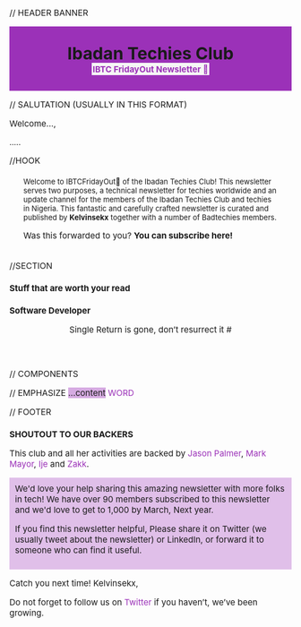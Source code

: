 <style>
 *{ font-size: 15px;}
 a{ text-decoration: none; }
</style>
<br>

// HEADER BANNER
<div style="background-color: #9b31b8; padding: 2em; text-align: center;">
        <span style="font-size: 2rem; font-weight: bolder;">
           Ibadan Techies Club
       </span> 
        <br>
        <span style="color: #9b31b8; background-color: #f5f5f5; padding: 0.1em; font-weight: bold;">
          IBTC FridayOut Newsletter 🍿
       </span>
</div>

// SALUTATION (USUALLY IN THIS FORMAT)
<p>Welcome...,</p>
.....


//HOOK
<div style="font-size: 13px; padding: 5px 25px">
    Welcome to IBTCFridayOut🍿 of the Ibadan Techies Club! This newsletter serves two purposes, a technical newsletter for techies worldwide and an update channel 
    for the members of the Ibadan Techies Club and techies in Nigeria. This fantastic and carefully crafted newsletter is curated and published by 
    <b><a href="https://twitter.com/kelvinsekx" style="font-size: 13px;">Kelvinsekx</a></b> together with a number of Badtechies members.
    <p>
      Was this forwarded to you? <b><a href="https://buttondown.email/BadTechyes">You can subscribe here!</a></b>
    </p>
</div>

//SECTION

## Stuff that are worth your read
### Software Developer
<header>
 Single Return is gone, don’t resurrect it
<a href="http://agileotter.blogspot.com/2011/12/single-return-aka-elephant-proofing.html">#</a> 
</header>



// COMPONENTS

// EMPHASIZE
<span style="background-color: rgba(155,49,184, 0.4);">...content</span>
<a href="LINK" style="color: #9b31b8">WORD</a>

// FOOTER
## SHOUTOUT TO OUR BACKERS
This club and all her activities are backed by <a href="" style="color: #9b31b8">Jason Palmer</a>, 
<a href="" style="color: #9b31b8">Mark Mayor</a>, 
<a href="" style="color: #9b31b8">Ije</a> and <a href="" style="color: #9b31b8">Zakk</a>.

<div style="background-color: rgba( 155, 49, 184, 0.3); padding: 10px; background-opacity: 0.3">
We'd love your help sharing this amazing newsletter with more folks in tech! We have over 90 members subscribed to this newsletter and we'd love to get to 1,000 by March, Next year.

If you find this newsletter helpful, Please share it on Twitter (we usually tweet about the newsletter) or LinkedIn, or forward it to someone who can find it useful.
</div>

Catch you next time!
Kelvinsekx,


Do not forget to follow us on <a href="https://twitter.com/badtechys" style="color: #9b31b8">Twitter</a> if you haven’t, we’ve been growing.
